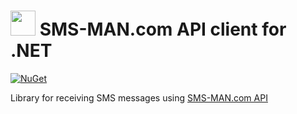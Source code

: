 # <img src="https://user-images.githubusercontent.com/3116731/182312979-10824e41-4d89-4c01-9815-2b1d5173ca82.jpg" width=40 /> SMS-MAN.com API client for .NET
[![NuGet](https://img.shields.io/nuget/v/SmsMan)](https://www.nuget.org/packages/SmsMan/)

Library for receiving SMS messages using [SMS-MAN.com API](https://sms-man.com/site/docs-apiv2)

